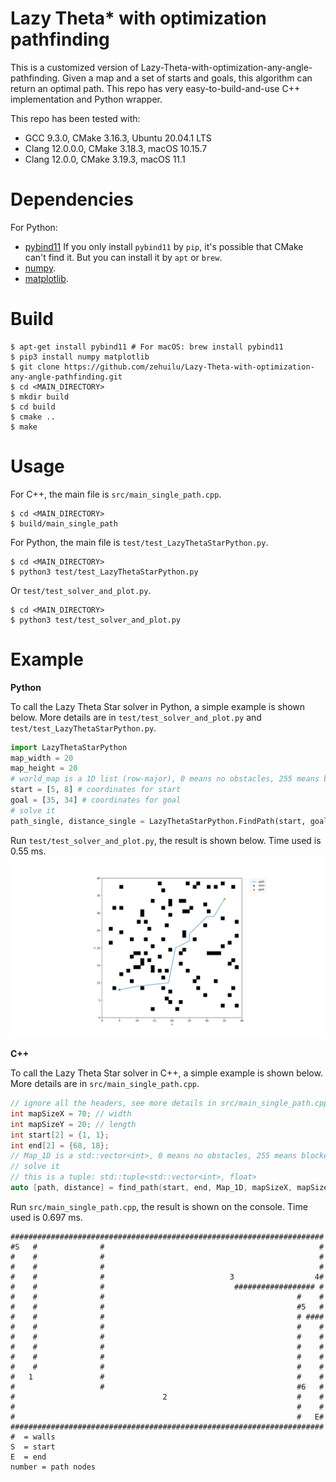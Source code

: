 # Lazy Theta* with optimization pathfinding
This is a customized version of Lazy-Theta-with-optimization-any-angle-pathfinding. Given a map and a set of starts and goals, this algorithm can return an optimal path. This repo has very easy-to-build-and-use C++ implementation and Python wrapper.


This repo has been tested with:
* GCC 9.3.0, CMake 3.16.3, Ubuntu 20.04.1 LTS
* Clang 12.0.0.0, CMake 3.18.3, macOS 10.15.7
* Clang 12.0.0, CMake 3.19.3, macOS 11.1

Dependencies
============
For Python:
* [pybind11](https://github.com/pybind/pybind11) If you only install `pybind11` by `pip`, it's possible that CMake can't find it. But you can install it by `apt` or `brew`.
* [numpy](https://numpy.org/).
* [matplotlib](https://matplotlib.org/).


Build
=====
```
$ apt-get install pybind11 # For macOS: brew install pybind11
$ pip3 install numpy matplotlib
$ git clone https://github.com/zehuilu/Lazy-Theta-with-optimization-any-angle-pathfinding.git
$ cd <MAIN_DIRECTORY>
$ mkdir build
$ cd build
$ cmake ..
$ make
```


Usage
=====

For C++, the main file is `src/main_single_path.cpp`.
```
$ cd <MAIN_DIRECTORY>
$ build/main_single_path
```

For Python, the main file is `test/test_LazyThetaStarPython.py`.
```
$ cd <MAIN_DIRECTORY>
$ python3 test/test_LazyThetaStarPython.py
```

Or `test/test_solver_and_plot.py`.
```
$ cd <MAIN_DIRECTORY>
$ python3 test/test_solver_and_plot.py
```

Example
=======

**Python**

To call the Lazy Theta Star solver in Python, a simple example is shown below. More details are in `test/test_solver_and_plot.py` and `test/test_LazyThetaStarPython.py`.

```python
import LazyThetaStarPython
map_width = 20
map_height = 20
# world_map is a 1D list (row-major), 0 means no obstacles, 255 means blocked by obstacles
start = [5, 8] # coordinates for start
goal = [35, 34] # coordinates for goal
# solve it
path_single, distance_single = LazyThetaStarPython.FindPath(start, goal, world_map, map_width, map_height)
```

Run `test/test_solver_and_plot.py`, the result is shown below. Time used is 0.55 ms.
![single path](doc/path_single.png?raw=true "Single Path")


**C++**

To call the Lazy Theta Star solver in C++, a simple example is shown below. More details are in `src/main_single_path.cpp`.

```c++
// ignore all the headers, see more details in src/main_single_path.cpp
int mapSizeX = 70; // width
int mapSizeY = 20; // length
int start[2] = {1, 1};
int end[2] = {68, 18};
// Map_1D is a std::vector<int>, 0 means no obstacles, 255 means blocked by obstacles
// solve it
// this is a tuple: std::tuple<std::vector<int>, float>
auto [path, distance] = find_path(start, end, Map_1D, mapSizeX, mapSizeY);
```


Run `src/main_single_path.cpp`, the result is shown on the console. Time used is 0.697 ms.
```
######################################################################
#S   #              #                                                #
#    #              #                                                #
#    #              #                                                #
#    #              #                            3                  4#
#    #              #                             ################## #
#    #              #                                           #    #
#    #              #                                           #5   #
#    #              #                                           # ####
#    #              #                                           #    #
#    #              #                                           #    #
#    #              #                                           #    #
#    #              #                                           #    #
#    #              #                                           #    #
#   1               #                                           #    #
#                   #                                           #6   #
#                                 2                             #    #
#                                                               #    #
#                                                               #   E#
######################################################################
#  = walls
S  = start
E  = end
number = path nodes
```
